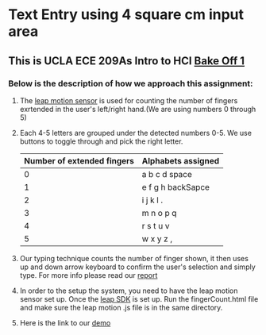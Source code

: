 # Text Entry using 4 square cm input area

## This is UCLA ECE 209As Intro to HCI [Bake Off 1](https://docs.google.com/document/d/19bWmqGldqR1P6aN4QhEY-IQBmL_pcCz_rYCATQQTzks/edit)
 
### Below is the description of how we approach this assignment:

1. The [leap motion sensor](https://www.leapmotion.com) is used for counting the number of fingers exrtended in the user's left/right hand.(We are using numbers 0 through 5)
2. Each 4-5 letters are grouped under the detected numbers 0-5. We use buttons to toggle through and pick the right letter.

   | Number of extended fingers | Alphabets assigned |
   |----------------------------|--------------------|
   |         0                  | a b c d space      |
   |         1                  | e f g h backSapce  |
   |         2                  | i j k l .          |
   |         3                  | m n o p q          |
   |         4                  | r s t u v          |
   |         5                  | w x y z ,          |

3. Our typing technique counts the number of finger shown, it then uses up and down arrow keyboard to confirm the user's selection and simply type. For more info please read our [report](https://github.com/Amir-Omidfar/m209As/blob/master/Bake%20Off%201%20Report%20.pdf)

4. In order to the setup the system, you need to have the leap motion sensor set up. Once the [leap SDK](https://developer.leapmotion.com) is set up. Run the fingerCount.html file and make sure the leap motion .js file is in the same directory.  

5. Here is the link to our [demo](https://youtu.be/kJ3J3jtKeTY)
